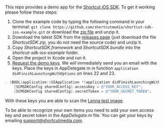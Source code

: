 This repo provides a demo app for the [Shortcut iOS SDK](https://github.com/shortcutmedia/shortcut-sdk-ios). To get it working please follow these steps:

1. Clone the example code by typing the following command in your terminal: `git clone https://github.com/shortcutmedia/shortcut-sdk-ios-example.git` or download the [zip file](https://github.com/shortcutmedia/shortcut-sdk-ios-example/archive/master.zip) and unzip it.
2. Download the latest SDK from the [releases page](https://github.com/shortcutmedia/shortcut-sdk-ios/releases) (just download the file *ShortcutSDK.zip*, you do not need the source code) and unzip it.
3. Copy *ShortcutSDK.framework* and *ShortcutSDK.bundle* into the *shortcut-sdk-ios-example* folder.
4. Open the project in Xcode and run it.
5. [Request the demo keys](http://shortcutmedia.com/request_demo_keys.html). We will immediately send you an email with the keys. Place the keys in AppDelegate.m in function `application didFinishLaunchingWithOptions` on lines 22 and 23.

```objective-c
- (BOOL)application:(UIApplication *)application didFinishLaunchingWithOptions:(NSDictionary *)launchOptions {
    [SCMSDKConfig sharedConfig].accessKey = @"YOUR_ACCESS_KEY";
    [SCMSDKConfig sharedConfig].secretToken = @"YOUR_SECRET_TOKEN";
```

With these keys you are able to scan the [Lenna test image](https://en.wikipedia.org/wiki/Lenna).

To be able to recognize your own items you need to add your own access key and secret token in  the *AppDelegate.m* file. You can get your keys by emailing support@shortcutmedia.com.
